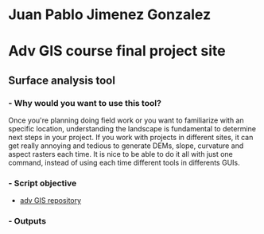 # **Juan Pablo Jimenez Gonzalez**
# Adv GIS course final project site
## Surface analysis tool
### - Why would you want to use this tool?
Once you're planning doing field work or you want to familiarize with an specific location, understanding the landscape is fundamental to determine next steps in your project. If you work with projects in different sites, it can get really annoying and tedious to generate DEMs, slope, curvature and aspect rasters each time. It is nice to be able to do it all with just one command, instead of using each time different tools in differents GUIs.

### - Script objective

- [adv GIS repository](https://github.com/jpjmnzgn18/GIS_Python.git)
### - Outputs
